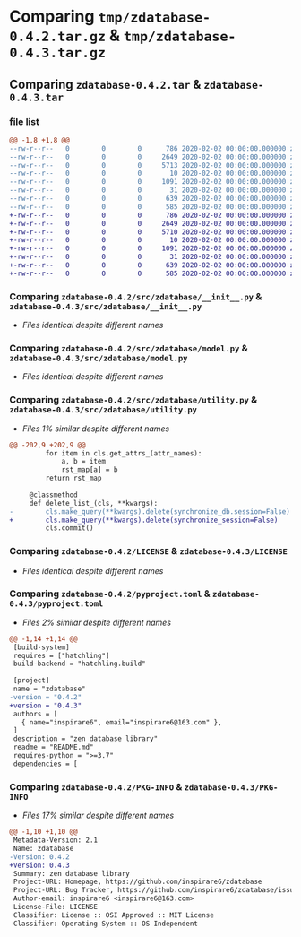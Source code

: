 # Comparing `tmp/zdatabase-0.4.2.tar.gz` & `tmp/zdatabase-0.4.3.tar.gz`

## Comparing `zdatabase-0.4.2.tar` & `zdatabase-0.4.3.tar`

### file list

```diff
@@ -1,8 +1,8 @@
--rw-r--r--   0        0        0      786 2020-02-02 00:00:00.000000 zdatabase-0.4.2/src/zdatabase/__init__.py
--rw-r--r--   0        0        0     2649 2020-02-02 00:00:00.000000 zdatabase-0.4.2/src/zdatabase/model.py
--rw-r--r--   0        0        0     5713 2020-02-02 00:00:00.000000 zdatabase-0.4.2/src/zdatabase/utility.py
--rw-r--r--   0        0        0       10 2020-02-02 00:00:00.000000 zdatabase-0.4.2/.gitignore
--rw-r--r--   0        0        0     1091 2020-02-02 00:00:00.000000 zdatabase-0.4.2/LICENSE
--rw-r--r--   0        0        0       31 2020-02-02 00:00:00.000000 zdatabase-0.4.2/README.md
--rw-r--r--   0        0        0      639 2020-02-02 00:00:00.000000 zdatabase-0.4.2/pyproject.toml
--rw-r--r--   0        0        0      585 2020-02-02 00:00:00.000000 zdatabase-0.4.2/PKG-INFO
+-rw-r--r--   0        0        0      786 2020-02-02 00:00:00.000000 zdatabase-0.4.3/src/zdatabase/__init__.py
+-rw-r--r--   0        0        0     2649 2020-02-02 00:00:00.000000 zdatabase-0.4.3/src/zdatabase/model.py
+-rw-r--r--   0        0        0     5710 2020-02-02 00:00:00.000000 zdatabase-0.4.3/src/zdatabase/utility.py
+-rw-r--r--   0        0        0       10 2020-02-02 00:00:00.000000 zdatabase-0.4.3/.gitignore
+-rw-r--r--   0        0        0     1091 2020-02-02 00:00:00.000000 zdatabase-0.4.3/LICENSE
+-rw-r--r--   0        0        0       31 2020-02-02 00:00:00.000000 zdatabase-0.4.3/README.md
+-rw-r--r--   0        0        0      639 2020-02-02 00:00:00.000000 zdatabase-0.4.3/pyproject.toml
+-rw-r--r--   0        0        0      585 2020-02-02 00:00:00.000000 zdatabase-0.4.3/PKG-INFO
```

### Comparing `zdatabase-0.4.2/src/zdatabase/__init__.py` & `zdatabase-0.4.3/src/zdatabase/__init__.py`

 * *Files identical despite different names*

### Comparing `zdatabase-0.4.2/src/zdatabase/model.py` & `zdatabase-0.4.3/src/zdatabase/model.py`

 * *Files identical despite different names*

### Comparing `zdatabase-0.4.2/src/zdatabase/utility.py` & `zdatabase-0.4.3/src/zdatabase/utility.py`

 * *Files 1% similar despite different names*

```diff
@@ -202,9 +202,9 @@
         for item in cls.get_attrs_(attr_names):
             a, b = item
             rst_map[a] = b
         return rst_map
 
     @classmethod
     def delete_list_(cls, **kwargs):
-        cls.make_query(**kwargs).delete(synchronize_db.session=False)
+        cls.make_query(**kwargs).delete(synchronize_session=False)
         cls.commit()
```

### Comparing `zdatabase-0.4.2/LICENSE` & `zdatabase-0.4.3/LICENSE`

 * *Files identical despite different names*

### Comparing `zdatabase-0.4.2/pyproject.toml` & `zdatabase-0.4.3/pyproject.toml`

 * *Files 2% similar despite different names*

```diff
@@ -1,14 +1,14 @@
 [build-system]
 requires = ["hatchling"]
 build-backend = "hatchling.build"
 
 [project]
 name = "zdatabase"
-version = "0.4.2"
+version = "0.4.3"
 authors = [
   { name="inspirare6", email="inspirare6@163.com" },
 ]
 description = "zen database library"
 readme = "README.md"
 requires-python = ">=3.7"
 dependencies = [
```

### Comparing `zdatabase-0.4.2/PKG-INFO` & `zdatabase-0.4.3/PKG-INFO`

 * *Files 17% similar despite different names*

```diff
@@ -1,10 +1,10 @@
 Metadata-Version: 2.1
 Name: zdatabase
-Version: 0.4.2
+Version: 0.4.3
 Summary: zen database library
 Project-URL: Homepage, https://github.com/inspirare6/zdatabase
 Project-URL: Bug Tracker, https://github.com/inspirare6/zdatabase/issues
 Author-email: inspirare6 <inspirare6@163.com>
 License-File: LICENSE
 Classifier: License :: OSI Approved :: MIT License
 Classifier: Operating System :: OS Independent
```

